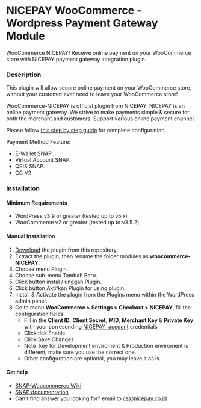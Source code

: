 # NICEPAY WooCommerce - Wordpress Payment Gateway Module

WooCommerce NICEPAY!
Receive online payment on your WooCommerce store with NICEPAY payment gateway integration plugin.

### Description

This plugin will allow secure online payment on your WooCommerce store, without your customer ever need to leave your WooCommerce store!

WooCommerce-NICEPAY is official plugin from NICEPAY. NICEPAY is an online payment gateway. We strive to make payments simple & secure for both the merchant and customers. Support various online payment channel.

Please follow [this step by step guide](https://docs.nicepay.co.id/woocommerce) for complete configuration.

Payment Method Feature:

- E-Wallet SNAP.
- Virtual Account SNAP.
- QRIS SNAP.
- CC V2

### Installation

#### Minimum Requirements

- WordPress v3.9 or greater (tested up to v5.x)
- WooCommerce v2 or greater (tested up to v3.5.2)

#### Manual Installation

1. [Download](../../archive/main.zip) the plugin from this repository.
2. Extract the plugin, then rename the folder modules as **woocommerce-NICEPAY**.
3. Choose menu Plugin.
4. Choose sub-menu Tambah Baru.
5. Click button instal / unggah Plugin.
6. Click button Aktifkan Plugin for using plugin.
7. Install & Activate the plugin from the Plugins menu within the WordPress admin panel.
8. Go to menu **WooCommerce > Settings > Checkout > NICEPAY**, fill the configuration fields.
   - Fill in the **Client ID**, **Client Secret**, **MID**, **Merchant Key** & **Private Key** with your corresonding [NICEPAY&nbsp; account](https://bo.nicepay.co.id/) credentials
   - Click tick Enable
   - Click Save Changes
   - Note: key for Development enviroment & Production enviroment is different, make sure you use the correct one.
   - Other configuration are optional, you may leave it as is.

#### Get help

- [SNAP-Woocommerce Wiki](https://docs.nicepay.co.id/woocommerce)
- [SNAP documentation](https://docs.nicepay.co.id)
- Can't find answer you looking for? email to [cs@nicepay.co.id](mailto:cs@nicepay.co.id)
